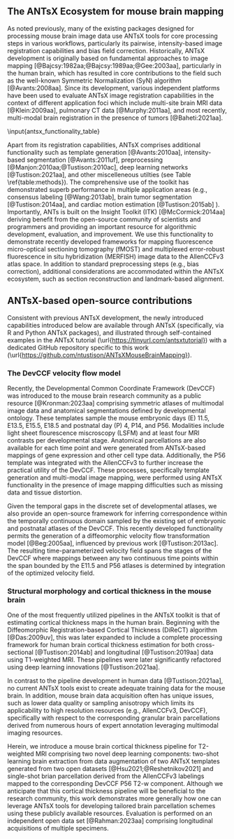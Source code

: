 
## The ANTsX Ecosystem for mouse brain mapping 

As noted previously, many of the existing packages designed for processing mouse
brain image data use ANTsX tools for core processing steps in various workflows,
particularly its pairwise, intensity-based image registration capabilities and
bias field correction. Historically, ANTsX development is originally based on
fundamental approaches to image mapping
[@Bajcsy:1982aa;@Bajcsy:1989aa;@Gee:2003aa], particularly in the human brain,
which has resulted in core contributions to the field such as the well-known
Symmetric Normalization (SyN) algorithm [@Avants:2008aa].  Since
its development, various independent platforms have been used to evaluate ANTsX
image registration capabilities in the context of different application foci
which include multi-site brain MRI data [@Klein:2009aa], pulmonary CT data
[@Murphy:2011aa], and most recently, multi-modal brain registration in the
presence of tumors [@Baheti:2021aa]. 

\input{antsx_functionality_table}

Apart from its registration capabilities, ANTsX comprises additional
functionality such as template generation [@Avants:2010aa], intensity-based
segmentation [@Avants:2011uf], preprocessing [@Manjon:2010aa;@Tustison:2010ac],
deep learning networks [@Tustison:2021aa], and other miscelleneous utilties
(see Table \ref{table:methods}). The comprehensive
use of the toolkit has demonstrated superb performance in multiple application
areas (e.g., consensus labeling [@Wang:2013ab], brain tumor segmentation
[@Tustison:2014aa], and cardiac motion estimation [@Tustison:2015ab] ).
Importantly, ANTs is built on the Insight Toolkit (ITK) [@McCormick:2014aa]
deriving benefit from the open-source community of scientists and programmers
and providing an important resource for algorithmic development, evaluation, and
improvement.  We use this functionality to demonstrate recently developed
frameworks for mapping fluorescence micro-optical sectioning tomography (fMOST)
and multiplexed error-robust fluorescence in situ hybridization (MERFISH) image
data to the AllenCCFv3 atlas space.  In addition to standard preprocessing steps
(e.g., bias correction), additional considerations are accommodated within the
ANTsX ecosystem, such as section reconstruction and landmark-based alignment.  


<!-- 

\begin{figure}[!htb]
\centering
\makebox[\textwidth][c]{\includegraphics[width=1.2\textwidth]{Figures/pipeline3.png}}%
\caption{
Illustration of a mouse brain template generation workflow and related
template-based applications demonstrating the utility of different ANTsX tools,
specifically in the development of the DevCCF atlas. After imaging acquisition
of the study population, various preprocessing steps are applied to the imaging
data such as bias correction, denoising, and brain extraction for gene
expression mapping.  Also illustrated is the generation of the associated
velocity flow model for continuous spatiotemporal mapping interpolating the
sampled time points of the DevCCF.
}
\label{fig:pipeline}
\end{figure} 

-->

## ANTsX-based open-source contributions

Consistent with previous ANTsX development, the newly introduced capabilities
introduced below are available through ANTsX (specifically, via R and Python
ANTsX packages), and illustrated through self-contained examples in the ANTsX
tutorial (\url{https://tinyurl.com/antsxtutorial}) with a dedicated GitHub 
repository specific to this work
(\url{https://github.com/ntustison/ANTsXMouseBrainMapping}).

### The DevCCF velocity flow model

Recently, the Developmental Common Coordinate Framework (DevCCF) was introduced
to the mouse brain research community as a public resource [@Kronman:2023aa]
comprising symmetric atlases of multimodal image data and anatomical
segmentations defined by developmental ontology.  These templates sample the
mouse embryonic days (E) 11.5, E13.5, E15.5, E18.5 and postnatal day (P) 4, P14,
and P56.  Modalities include light sheet flourescence miscroscopy (LSFM) and at
least four MRI contrasts per developmental stage.  Anatomical parcellations are
also available for each time point and were generated from ANTsX-based mappings
of gene expression and other cell type data.  Additionally, the P56 template was
integrated with the AllenCCFv3 to further increase the practical utility of the
DevCCF. These processes, specifically template generation and multi-modal image
mapping, were performed using ANTsX functionality in the presence of 
image mapping difficulties such as missing data and tissue distortion.  

Given the temporal gaps in the discrete set of developmental atlases, we also
provide an open-source framework for inferring correspondence
within the temporally continuous domain sampled by the existing set of embryonic
and postnatal atlases of the DevCCF.  This recently developed 
functionality permits the generation of a diffeomorphic velocity flow
transformation model [@Beg:2005aa], influenced by previous work
[@Tustison:2013ac].  The resulting time-parameterized velocity field spans the
stages of the DevCCF where mappings between any two continuous time points
within the span bounded by the E11.5 and P56 atlases is determined by
integration of the optimized velocity field. 

### Structural morphology and cortical thickness in the mouse brain

One of the most frequently utilized pipelines in the ANTsX toolkit is that of
estimating cortical thickness maps in the human brain.   Beginning with the
Diffeomorphic Registration-based Cortical Thickness (DiReCT) algorithm
[@Das:2009uv], this was later expanded to include a complete processing
framework for human brain cortical thickness estimation for both cross-sectional
[@Tustison:2014ab] and longitudinal [@Tustison:2019aa] data using T1-weighted
MRI.  These pipelines were later significantly refactored using deep learning
innovations [@Tustison:2021aa].

In contrast to the pipeline development in human data [@Tustison:2021aa], no
current ANTsX tools exist to create adequate training data for the mouse brain.
In addition, mouse brain data acquisition often has unique issues, such as lower
data quality or sampling anisotropy which limits its applicability to high
resolution resources (e.g., AllenCCFv3, DevCCF), specifically with respect to
the corresponding granular brain parcellations derived from numerous hours of
expert annotation leveraging multimodal imaging resources.

Herein, we introduce a mouse brain cortical thickness pipeline for T2-weighted
MRI comprising two novel deep learning components:  two-shot learning brain
extraction from data augmentation of two ANTsX templates generated from two open
datasets [@Hsu2021;@Reshetnikov2021] and single-shot brian parcellation derived
from the AllenCCFv3 labelings mapped to the corresponding DevCCF P56 T2-w
component.  Although we anticipate that this cortical thickness pipeline will be
beneficial to the research community, this work demonstrates more generally how
one can leverage ANTsX tools for developing tailored brain parcellation schemes
using these publicly available resources.  Evaluation is performed on an
independent open data set [@Rahman:2023aa] comprising longitudinal acquisitions
of multiple specimens.  


